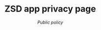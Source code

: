 <!--
---
title: Welcome to zsd app support page!
---
-->
<header>

# ZSD app privacy page
_Public policy_

</header>
